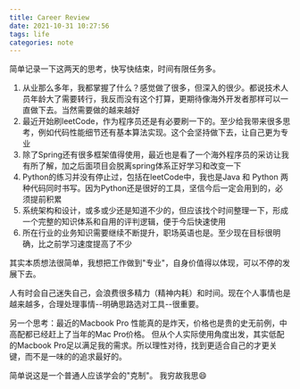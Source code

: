 ```yaml
---
title: Career Review
date: 2021-10-31 10:27:56
tags: life
categories: note
---
```


简单记录一下这两天的思考，快写快结束，时间有限任务多。

1. 从业那么多年，我都掌握了什么？感觉做了很多，但深入的很少。都说技术人员年龄大了需要转行，我反而没有这个打算，更期待像海外开发者那样可以一直做下去。当然需要做的越来越好
2. 最近开始刷leetCode，作为程序员还是有必要刷一下的。至少给我带来很多思考，例如代码性能细节还有基本算法实现。这个会坚持做下去，让自己更为专业
3. 除了Spring还有很多框架值得使用，最近也是看了一个海外程序员的采访让我有所了解，加之后面项目会脱离spring体系正好学习和改变一下
4. Python的练习并没有停止过，包括在leetCode中，我也是Java 和 Python 两种代码同时书写。因为Python还是很好的工具，坚信今后一定会用到的，必须提前积累
5. 系统架构和设计，或多或少还是知道不少的，但应该找个时间整理一下，形成一个完整的知识体系和自用的评判逻辑，便于今后快速使用
6. 所在行业的业务知识需要继续不断提升，职场英语也是。至少现在目标很明确，比之前学习速度提高了不少

其实本质想法很简单，我想把工作做到"专业"，自身价值得以体现，可以不停的发展下去。

人有时会自己迷失自己，会浪费很多精力（精神内耗）和时间。现在个人事情也是越来越多，合理处理事情--明确思路选对工具--很重要。

<!-- more -->

另一个思考：最近的Macbook Pro 性能真的是炸天，价格也是贵的史无前例，中高配都已经赶上了当年的Mac Pro价格。
但从个人实际使用角度出发，其实低配的Macbook Pro足以满足我的需求。所以理性对待，找到更适合自己的才更关键，而不是一味的的追求最好的。

简单说这是一个普通人应该学会的"克制"。 我穷故我思😄